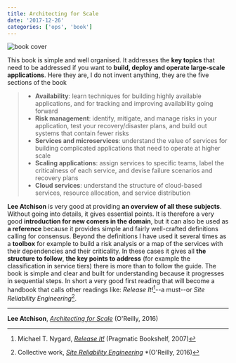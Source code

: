 ```yaml
---
title: Architecting for Scale
date: '2017-12-26'
categories: ['ops', 'book']
---
```


![book cover](/post/architecting-for-scale_files/architecting.jpeg)

This book is simple and well organised. It addresses the **key topics** that need to be addressed if you want to **build, deploy and operate large-scale applications**. Here they are, I do not invent anything, they are the five sections of the book

> * **Availability**: learn techniques for building highly available applications, and for tracking and improving availability going forward
> * **Risk management**: identify, mitigate, and manage risks in your application, test your recovery/disaster plans, and build out systems that contain fewer risks
> * **Services and microservices**: understand the value of services for building complicated applications that need to operate at higher scale
> * **Scaling applications**: assign services to specific teams, label the criticalness of each service, and devise failure scenarios and recovery plans
> * **Cloud services**: understand the structure of cloud-based services, resource allocation, and service distribution

**Lee Atchison** is very good at providing **an overview of all these subjects**. Without going into details, it gives essential points. It is therefore a very good **introduction for new comers in the domain**, but it can also be used as **a reference** because it provides simple and fairly well-crafted definitions calling for consensus. Beyond the definitions I have used it several times as a **toolbox** for example to build a risk analysis or a map of the services with their dependencies and their criticality. In these cases it gives all **the structure to follow**, **the key points to address** (for example the classification in service tiers) there is more than to follow the guide. The book is simple and clear and built for understanding because it progresses in sequential steps. In short a very good first reading that will become a handbook that calls other readings like: *Release It!*[^1]--a must--or *Site Reliability Engineering*[^2].

***

**Lee Atchison**, *[Architecting for Scale](https://www.goodreads.com/book/show/27560189-architecting-for-scale)* (O'Reilly, 2016)

[^1]: Michael T. Nygard, *[Release It!](https://www.goodreads.com/book/show/1069827.Release_It_)* (Pragmatic Bookshelf, 2007)
[^2]: Collective work, *[Site Reliability Engineering](https://www.goodreads.com/book/show/27968891-site-reliability-engineering)* *(O'Reilly, 2016)
